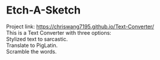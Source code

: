   # Etch-A-Sketch #
  Project link: https://chriswang7195.github.io/Text-Converter/<br />
  This is a Text Converter with three options:<br />
  Stylized text to sarcastic.<br />
  Translate to PigLatin.<br />
  Scramble the words.